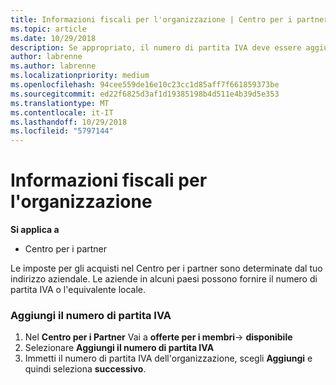 ```yaml
---
title: Informazioni fiscali per l'organizzazione | Centro per i partner
ms.topic: article
ms.date: 10/29/2018
description: Se appropriato, il numero di partita IVA deve essere aggiunto alle informazioni dell'organizzazione
author: labrenne
ms.author: labrenne
ms.localizationpriority: medium
ms.openlocfilehash: 94cee559de16e10c23cc1d85aff7f661859373be
ms.sourcegitcommit: ed22f6825d3af1d19385198b4d511e4b39d5e353
ms.translationtype: MT
ms.contentlocale: it-IT
ms.lasthandoff: 10/29/2018
ms.locfileid: "5797144"
---
```

# <a name="organization-tax-information"></a>Informazioni fiscali per l'organizzazione

**Si applica a**

-  Centro per i partner

Le imposte per gli acquisti nel Centro per i partner sono determinate dal tuo indirizzo aziendale. Le aziende in alcuni paesi possono fornire il numero di partita IVA o l'equivalente locale.

### <a name="add-your-vat-id"></a>Aggiungi il numero di partita IVA

1.  Nel **Centro per i Partner** Vai a **offerte per i membri**-> **disponibile**
2.  Selezionare **Aggiungi il numero di partita IVA**
3.  Immetti il numero di partita IVA dell'organizzazione, scegli **Aggiungi** e quindi seleziona **successivo**.





 



